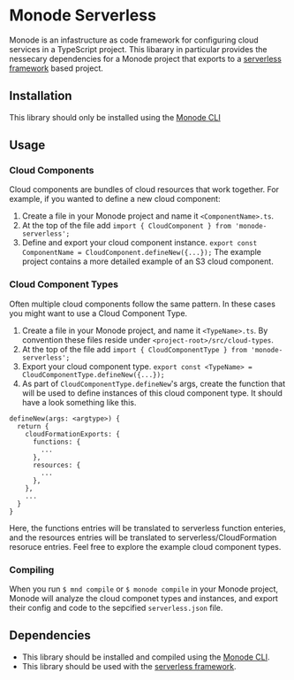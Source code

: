 # Monode Serverless
Monode is an infastructure as code framework for configuring cloud services in a TypeScript project. This libarary in particular provides the nessecary dependencies for a Monode project that exports to a [serverless framework](https://www.serverless.com/) based project.

## Installation
This library should only be installed using the [Monode CLI](https://www.npmjs.com/package/monode-cli)

## Usage
### Cloud Components
Cloud components are bundles of cloud resources that work together. For example, if you wanted to define a new cloud component:
  1. Create a file in your Monode project and name it `<ComponentName>.ts`.
  2. At the top of the file add `import { CloudComponent } from 'monode-serverless';`
  3. Define and export your cloud component instance. `export const ComponentName = CloudComponent.defineNew({...});`
The example project contains a more detailed example of an S3 cloud component. 

### Cloud Component Types
Often multiple cloud components follow the same pattern. In these cases you might want to use a Cloud Component Type.
  1. Create a file in your Monode project, and name it `<TypeName>.ts`. By convention these files reside under `<project-root>/src/cloud-types`.
  2. At the top of the file add `import { CloudComponentType } from 'monode-serverless';`
  3. Export your cloud component type. `export const <TypeName> = CloudComponentType.defineNew({...});`
  5. As part of `CloudComponentType.defineNew`'s args, create the function that will be used to define instances of this cloud component type. It should have a look something like this.
```
defineNew(args: <argtype>) {
  return {
    cloudFormationExports: {
      functions: {
        ...
      },
      resources: {
        ...
      },
    },
    ...
  }
}
```
Here, the functions entries will be translated to serverless function enteries, and the resources entries will be translated to serverless/CloudFormation resoruce entries. Feel free to explore the example cloud component types.

### Compiling
When you run `$ mnd compile` or `$ monode compile` in your Monode project, Monode will analyze the cloud componet types and instances, and export their config and code to the sepcified `serverless.json` file.

## Dependencies
  - This library should be installed and compiled using the [Monode CLI](https://www.npmjs.com/package/monode-cli).
  - This library should be used with the [serverless framework](https://www.serverless.com/).
